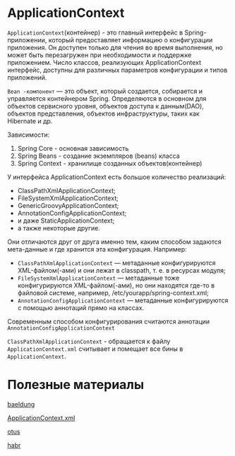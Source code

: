 # ApplicationContext
```ApplicationContext```(контейнер) - это главный интерфейс в Spring-приложении, который предоставляет информацию о конфигурации приложения. Он доступен только для чтения во время выполнения, но может быть перезагружен при необходимости и поддержке приложением. Число классов, реализующих ApplicationContext интерфейс, доступны для различных параметров конфигурации и типов приложений.

```Bean -компонент``` — это объект, который создается, собирается и управляется контейнером Spring. Определяются в основном для объектов сервисного уровня, объектов доступа к данным(DAO), объектов представления, объектов инфраструктуры, таких как Hibernate и др.

Зависимости:
1. Spring Core - основная зависимость 
2. Spring Beans - создание экземпляров (beans) класса
3. Spring Context - хранилище созданных объектов(контейнер)

У интерфейса ApplicationContext есть большое количество реализаций:
- ClassPathXmlApplicationContext;
- FileSystemXmlApplicationContext;
- GenericGroovyApplicationContext;
- AnnotationConfigApplicationContext;
- и даже StaticApplicationContext;
- а также некоторые другие.

Они отличаются друг от друга именно тем, каким способом задаются мета-данные и где хранится эта конфигурация. Например:
- ```ClassPathXmlApplicationContext``` — метаданные конфигурируются XML-файлом(-ами) и они лежат в classpath, т. е. в ресурсах модуля;
- ```FileSystemXmlApplicationContext``` — метаданные тоже конфигурируются XML-файлом(-ами), но они находятся где-то в файловой системе, например, /etc/yourapp/spring-context.xml;
- ```AnnotationConfigApplicationContext``` — метаданные конфигурируются с помощью аннотаций прямо на классах.

Современным способом конфигурирования считаются аннотации ```AnnotationConfigApplicationContext```


```ClassPathXmlApplicationContext``` - обращается к файлу ```ApplicationContext.xml``` считывает и помещает все бины в ```ApplicationContext```.

# Полезные материалы
[baeldung](https://www.baeldung.com/spring-application-context)

[ApplicationContext.xml](https://docs.spring.io/spring-framework/docs/4.2.x/spring-framework-reference/html/xsd-configuration.html)

[otus](https://otus.ru/nest/post/529/)

[habr](https://habr.com/ru/post/489236/)
